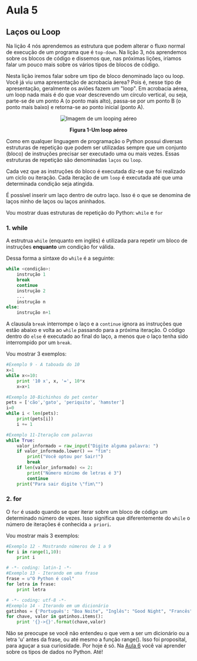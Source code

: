 # Aula 5

## Laços ou Loop

Na lição 4 nós aprendemos as estrutura que podem alterar o fluxo normal de execução de um programa que é `top-down`. Na lição 3, nós aprendemos sobre os blocos de código e dissemos que, nas próximas lições, iríamos falar um pouco mais sobre os vários tipos de blocos de código.

Nesta lição iremos falar sobre um tipo de bloco denominado laço ou loop.
Você já viu uma apresentação de acrobacia áerea? Pois é, nesse tipo de apresentação, geralmente os aviões fazem um "loop". Em acrobacia aérea, um loop nada mais é do que voar descrevendo um círculo vertical, ou seja, parte-se de um ponto A (o ponto mais alto), passa-se por um ponto B (o ponto mais baixo) e retorna-se ao ponto inicial (ponto A).

<p align="center">
  <img src="imagens/Loop.png.jpeg" alt="Imagem de um looping aéreo">
</p>
<p align="center">
   <strong>Figura 1-Um loop aéreo</strong> 
</p>


Como em qualquer linguagem de programação o Python possui diversas estruturas de repetição que podem ser utilizadas sempre que um conjunto (bloco) de instruções precisar ser executado uma ou mais vezes. Essas estruturas de repetição são denominadas `laços` ou `loop`. 

Cada vez que as instruções do bloco é executada diz-se que foi realizado um ciclo ou iteração. Cada iteração  de um `loop` é executada até que uma determinada condição seja atingida. 

É possível inserir um laço dentro de outro laço. Isso é o que se denomina de laços ninho de laços ou laços aninhados.

Vou mostrar duas estruturas de repetição do Python: `while` e `for`

### 1. while

A estrutrua `while` (enquanto em inglês) é utilizada para repetir um bloco de instruções **enquanto** um condição for válida.

Dessa forma a sintaxe do `while` é a seguinte:

```python
while <condição>:
    instrução 1
    break
    continue
    instrução 2
    ...
    instrução n
else:
    instrução n+1
```
A clausula `break` interrompe o laço e a `continue` ignora as instruções que estão abaixo e volta ao `while` passando para a próxima iteração. O código dentro do `else` é executado ao final do laço, a menos que o laço tenha sido interrompido por um `break`.

Vou mostrar 3 exemplos:


```python 
#Exemplo 9 - A taboada do 10
x=1
while x<=10:
    print '10 x', x, '=', 10*x 
    x=x+1
```

```python
#Exemplo 10-Bichinhos do pet center
pets = ['cão','gato', 'periquito', 'hamster']
i=0
while i < len(pets): 
    print(pets[i]) 
    i += 1 
```

```python
#Exemplo 11-Iteração com palavras
while True:
    valor_informado = raw_input("Digite alguma palavra: ")
    if valor_informado.lower() == "fim":
        print("Você optou por Sair!")
        break
    if len(valor_informado) <= 2:
        print("Número mínimo de letras é 3")
        continue
    print("Para sair digite \"fim\"") 
```
### 2. for

O `for` é usado quando se quer iterar sobre um bloco de código um determinado número de vezes.
Isso significa que diferentemente do `while` o número de iterações é conhecida `a priori`.

Vou mostrar mais 3 exemplos:

```python
#Exemplo 12 - Mostrando números de 1 a 9
for i in range(1,10):
    print i
```

```python
# -*- coding: latin-1 -*-
#Exemplo 13 - Iterando em uma frase
frase = u"O Python é cool"
for letra in frase:
    print letra
```

```python
# -*- coding: utf-8 -*-
#Exemplo 14 - Iterando em um dicionário
gatinhos = {'Português': "Boa Noite", "Inglês": "Good Night", "Francês": "Bonne Nuit", "Alemão": "Gute Nacht"}
for chave, valor in gatinhos.items():
    print '{}->{}'.format(chave,valor)

```
Não se preocupe se você não entendeu o que vem a ser um dicionário ou a letra 'u' antes da frase, ou até mesmo a função range(). Isso foi proposital, para aguçar a sua curiosidade. Por hoje é só. Na [Aula 6](Aula6.md) você vai aprender sobre os tipos de dados no Python. Até!
